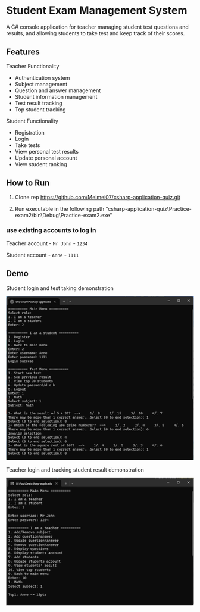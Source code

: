 # Student Exam Management System

A C# console application for teacher managing student test questions and results, and allowing students to take test and keep track of their scores.

## Features

Teacher Functionality

- Authentication system
- Subject management
- Question and answer management
- Student information management
- Test result tracking
- Top student tracking

Student Functionality

- Registration
- Login
- Take tests
- View personal test results
- Update personal account
- View student ranking

## How to Run

1. Clone rep https://github.com/Meimei07/csharp-application-quiz.git

2. Run executable in the following path "csharp-application-quiz\Practice-exam2\bin\Debug\Practice-exam2.exe"

### use existing accounts to log in

Teacher account - `Mr John` - `1234`

Student account - `Anne` - `1111`

## Demo

Student login and test taking demonstration

![student-demo](Assets/student-demo.jpg)

Teacher login and tracking student result demonstration

![alt text](Assets/teacher-demo.jpg)
